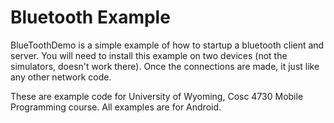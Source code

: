 Bluetooth Example
===========

BlueToothDemo is a simple example of how to startup a bluetooth client and server.  You will need to install
this example on two devices (not the simulators, doesn't work there).  Once the connections are made, it just 
like any other network code.

These are example code for University of Wyoming, Cosc 4730 Mobile Programming course.
All examples are for Android.
